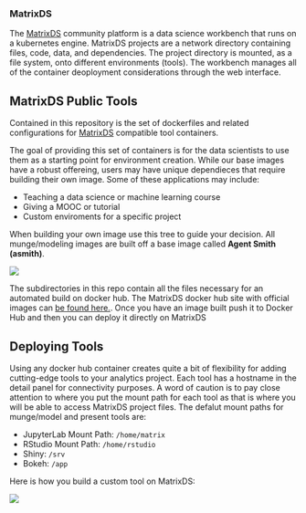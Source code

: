 ### MatrixDS
The [MatrixDS](http://matrixds.com) community platform is a data science workbench that runs on a kubernetes engine. MatrixDS projects are a network directory containing files, code, data, and dependencies. The project directory is mounted, as a file system, onto different environments (tools). The workbench manages all of the container deoployment considerations through the web interface. 

## MatrixDS Public Tools
Contained in this repository is the set of dockerfiles and related configurations for [MatrixDS](http://matrixds.com) compatible tool containers. 

The goal of providing this set of containers is for the data scientists to use them as a starting point for environment creation. While our base images have a robust offereing, users may have unique dependieces that require building their own image. Some of these applications may include:

* Teaching a data science or machine learning course
* Giving a MOOC or tutorial
* Custom enviroments for a specific project

When building your own image use this tree to guide your decision. All munge/modeling images are built off a base image called **Agent Smith (asmith)**.

![](/img/tree.png)

The subdirectories in this repo contain all the files necessary for an automated build on docker hub. The MatrixDS docker hub site with official images can [be found here.](https://hub.docker.com/u/matrixds/dashboard/). Once you have an image built push it to Docker Hub and then you can deploy it directly on MatrixDS

## Deploying Tools
Using any docker hub container creates quite a bit of flexibility for adding cutting-edge tools to your analytics project. Each tool has a hostname in the detail panel for connectivity purposes. A word of caution is to pay close attention to where you put the mount path for each tool as that is where you will be able to access MatrixDS project files. The defalut mount paths for munge/model and present tools are:

* JupyterLab Mount Path: `/home/matrix`
* RStudio Mount Path: `/home/rstudio`
* Shiny: `/srv`
* Bokeh: `/app`

Here is how you build a custom tool on MatrixDS:  

![](/img/customTool.gif)
